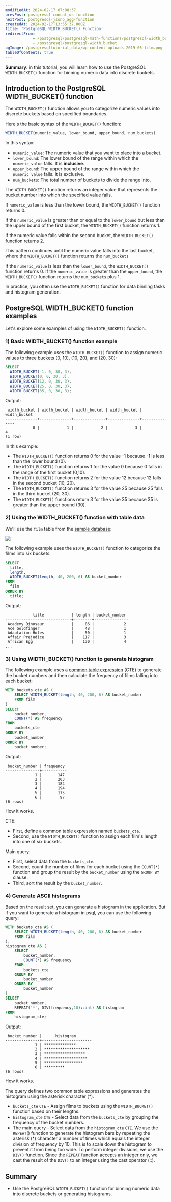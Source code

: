 ```yaml
---
modifiedAt: 2024-02-17 07:08:37
prevPost: postgresql-concat_ws-function
nextPost: postgresql-jsonb_agg-function
createdAt: 2024-02-17T13:55:37.000Z
title: 'PostgreSQL WIDTH_BUCKET() Function'
redirectFrom: 
            - /postgresql/postgresql-math-functions/postgresql-width_bucket
            - /postgresql/postgresql-width_bucket
ogImage: /postgresqltutorial_data/wp-content-uploads-2019-05-film.png
tableOfContents: true
---
```


**Summary**: in this tutorial, you will learn how to use the PostgreSQL `WIDTH_BUCKET()` function for binning numeric data into discrete buckets.

## Introduction to the PostgreSQL WIDTH_BUCKET() function

The `WIDTH_BUCKET()` function allows you to categorize numeric values into discrete buckets based on specified boundaries.

Here's the basic syntax of the `WIDTH_BUCKET()` function:

```sql
WIDTH_BUCKET(numeric_value, lower_bound, upper_bound, num_buckets)
```

In this syntax:

- `numeric_value`: The numeric value that you want to place into a bucket.
- `lower_bound`: The lower bound of the range within which the `numeric_value` falls. It is **inclusive**.
- `upper_bound`: The upper bound of the range within which the `numeric_value` falls. It is exclusive.
- `num_buckets`: The total number of buckets to divide the range into.

The `WIDTH_BUCKET()` function returns an integer value that represents the bucket number into which the specified value falls.

If `numeric_value` is less than the lower bound, the `WIDTH_BUCKET()` function returns 0.

If the `numeric_value` is greater than or equal to the `lower_bound` but less than the upper bound of the first bucket, the `WIDTH_BUCKET()` function returns 1.

If the numeric value falls within the second bucket, the `WIDTH_BUCKET()` function returns 2.

This pattern continues until the numeric value falls into the last bucket, where the `WIDTH_BUCKET()` function returns the `num_buckets`

If the `numeric_value` is less than the `lower_bound`, the `WIDTH_BUCKET()` function returns 0. If the `numeric_value` is greater than the `upper_bound`, the `WIDTH_BUCKET()` function returns the `num_buckets` plus 1.

In practice, you often use the `WIDTH_BUCKET()` function for data binning tasks and histogram generation.

## PostgreSQL WIDTH_BUCKET() function examples

Let's explore some examples of using the `WIDTH_BUCKET()` function.

### 1) Basic WIDTH_BUCKET() function example

The following example uses the `WIDTH_BUCKET()` function to assign numeric values to three buckets (0, 10), (10, 20), and (20, 30):

```sql
SELECT
  WIDTH_BUCKET(-1, 0, 30, 3),
  WIDTH_BUCKET(0, 0, 30, 3),
  WIDTH_BUCKET(12, 0, 30, 3),
  WIDTH_BUCKET(25, 0, 30, 3),
  WIDTH_BUCKET(35, 0, 30, 3);
```

Output:

```
 width_bucket | width_bucket | width_bucket | width_bucket | width_bucket
--------------+--------------+--------------+--------------+--------------
            0 |            1 |            2 |            3 |            4
(1 row)
```

In this example:

- The `WIDTH_BUCKET()` function returns 0 for the value -1 because -1 is less than the lower bound (0).
- The `WIDTH_BUCKET()` function returns 1 for the value 0 because 0 falls in the range of the first bucket (0,10).
- The `WIDTH_BUCKET()` function returns 2 for the value 12 because 12 falls in the second bucket (10, 20).
- The `WIDTH_BUCKET()` function returns 3 for the value 25 because 25 falls in the third bucket (20, 30).
- The `WIDTH_BUCKET()` functions return 3 for the value 35 because 35 is greater than the upper bound (30).

### 2) Using the WIDTH_BUCKET() function with table data

We'll use the `film` table from the [sample database](/postgresql/postgresql-getting-started/postgresql-sample-database):

![](/postgresqltutorial_data/wp-content-uploads-2019-05-film.png)

The following example uses the `WIDTH_BUCKET()` function to categorize the films into six buckets:

```sql
SELECT
  title,
  length,
  WIDTH_BUCKET(length, 40, 200, 6) AS bucket_number
FROM
  film
ORDER BY
  title;
```

Output:

```
            title            | length | bucket_number
-----------------------------+--------+---------------
 Academy Dinosaur            |     86 |             2
 Ace Goldfinger              |     48 |             1
 Adaptation Holes            |     50 |             1
 Affair Prejudice            |    117 |             3
 African Egg                 |    130 |             4
...
```

### 3) Using WIDTH_BUCKET() function to generate histogram

The following example uses a [common table expression](/postgresql/postgresql-cte) (CTE) to generate the bucket numbers and then calculate the frequency of films falling into each bucket:

```sql
WITH buckets_cte AS (
    SELECT WIDTH_BUCKET(length, 40, 200, 6) AS bucket_number
    FROM film
)
SELECT
    bucket_number,
    COUNT(*) AS frequency
FROM
    buckets_cte
GROUP BY
    bucket_number
ORDER BY
    bucket_number;
```

Output:

```
 bucket_number | frequency
---------------+-----------
             1 |       147
             2 |       203
             3 |       184
             4 |       194
             5 |       175
             6 |        97
(6 rows)
```

How it works.

CTE:

- First, define a common table expression named `buckets_cte`.
- Second, use the `WIDTH_BUCKET()` function to assign each film's length into one of six buckets.

Main query:

- First, select data from the `buckets_cte`.
- Second, count the number of films for each bucket using the `COUNT(*)` function and group the result by the `bucket_number` using the `GROUP BY` clause.
- Third, sort the result by the `bucket_number`.

### 4) Generate ASCII histograms

Based on the result set, you can generate a histogram in the application. But if you want to generate a histogram in psql, you can use the following query:

```sql
WITH buckets_cte AS (
    SELECT WIDTH_BUCKET(length, 40, 200, 6) AS bucket_number
    FROM film
),
histogram_cte AS (
    SELECT
        bucket_number,
        COUNT(*) AS frequency
    FROM
        buckets_cte
    GROUP BY
        bucket_number
    ORDER BY
        bucket_number
)
SELECT
    bucket_number,
    REPEAT('*', DIV(frequency,10)::int) AS histogram
FROM
    histogram_cte;
```

Output:

```
 bucket_number |      histogram
---------------+----------------------
             1 | **************
             2 | ********************
             3 | ******************
             4 | *******************
             5 | *****************
             6 | *********
(6 rows)
```

How it works.

The query defines two common table expressions and generates the histogram using the asterisk character (\*).

- `buckets_cte` `CTE` - Assign films to buckets using the `WIDTH_BUCKET()` function based on their lengths.
- `histogram_cte` `CTE` - Select data from the `buckets_cte` by grouping the frequency of the bucket numbers.
- The main query - Select data from the `histogram_cte` `CTE`. We use the `REPEAT`() function to generate the histogram bars by repeating the asterisk (\*) character a number of times which equals the integer division of frequency by 10. This is to scale down the histogram to prevent it from being too wide. To perform integer divisions, we use the `DIV()` function. Since the `REPEAT` function accepts an integer only, we cast the result of the `DIV()` to an integer using the cast operator (::).

## Summary

- Use the PostgreSQL `WIDTH_BUCKET()` function for binning numeric data into discrete buckets or generating histograms.
